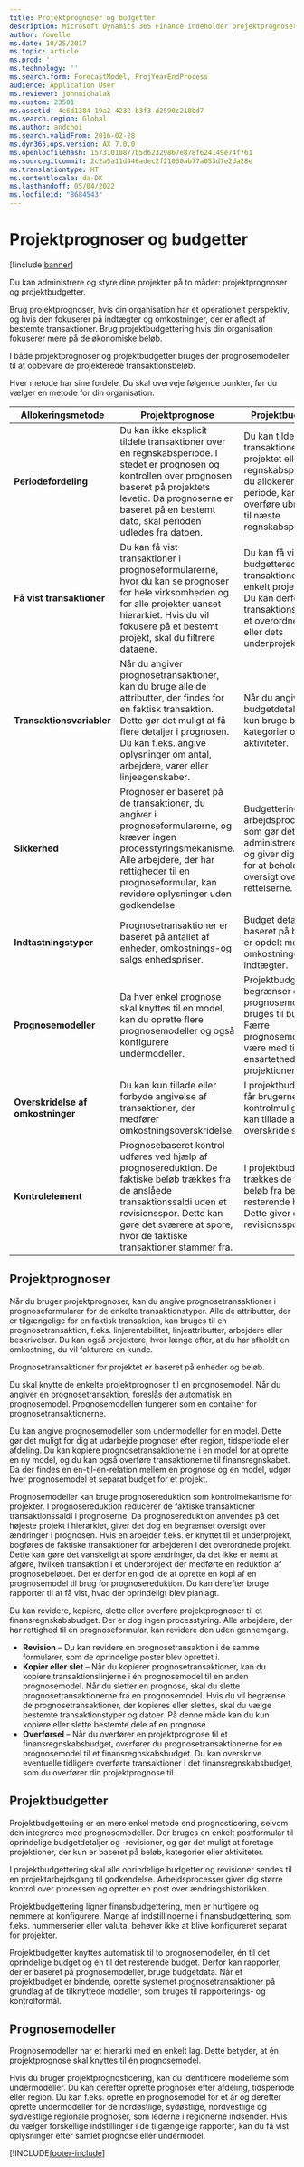 ```yaml
---
title: Projektprognoser og budgetter
description: Microsoft Dynamics 365 Finance indeholder projektprognoser og projektbudgetter til at administrere og styre projekter på.
author: Yowelle
ms.date: 10/25/2017
ms.topic: article
ms.prod: ''
ms.technology: ''
ms.search.form: ForecastModel, ProjYearEndProcess
audience: Application User
ms.reviewer: johnmichalak
ms.custom: 23501
ms.assetid: 4e6d1384-19a2-4232-b3f3-d2590c218bd7
ms.search.region: Global
ms.author: andchoi
ms.search.validFrom: 2016-02-28
ms.dyn365.ops.version: AX 7.0.0
ms.openlocfilehash: 15731010877b5d62329867e878f624149e74f761
ms.sourcegitcommit: 2c2a5a11d446adec2f21030ab77a053d7e2da28e
ms.translationtype: HT
ms.contentlocale: da-DK
ms.lasthandoff: 05/04/2022
ms.locfileid: "8684543"
---
```

# <a name="project-forecasts-and-budgets"></a>Projektprognoser og budgetter

[!include [banner](../includes/banner.md)]

Du kan administrere og styre dine projekter på to måder: projektprognoser og projektbudgetter. 

Brug projektprognoser, hvis din organisation har et operationelt perspektiv, og hvis den fokuserer på indtægter og omkostninger, der er afledt af bestemte transaktioner. Brug projektbudgettering hvis din organisation fokuserer mere på de økonomiske beløb. 

I både projektprognoser og projektbudgetter bruges der prognosemodeller til at opbevare de projekterede transaktionsbeløb. 

Hver metode har sine fordele. Du skal overveje følgende punkter, før du vælger en metode for din organisation.

|   Allokeringsmetode       |           Projektprognose            |        Projektbudgettering                           |
|---------------------------|------------------------------------------|----------------------------------------------------|
| **Periodefordeling**     | Du kan ikke eksplicit tildele transaktioner over en regnskabsperiode. I stedet er prognosen og kontrollen over prognosen baseret på projektets levetid. Da prognoserne er baseret på en bestemt dato, skal perioden udledes fra datoen. | Du kan tildele transaktioner over hele projektet eller en regnskabsperiode. Hvis du allokerer over en periode, kan du overføre ubrugte beløb til næste regnskabsperiode. |
| **Få vist transaktioner**  | Du kan få vist transaktioner i prognoseformularerne, hvor du kan se prognoser for hele virksomheden og for alle projekter uanset hierarkiet. Hvis du vil fokusere på et bestemt projekt, skal du filtrere dataene.                                       | Du kan få vist budgetterede transaktioner for et enkelt projekthierarki. Du kan derfor få vist transaktionsdetaljer for et overordnet projekt eller dets underprojekter.                 |
| **Transaktionsvariabler** | Når du angiver prognosetransaktioner, kan du bruge alle de attributter, der findes for en faktisk transaktion. Dette gør det muligt at få flere detaljer i prognosen. Du kan f.eks. angive oplysninger om antal, arbejdere, varer eller linjeegenskaber.         | Når du angiver budgetdetaljer, kan du kun bruge beløb, kategorier og aktiviteter.                    |
| **Sikkerhed**              | Prognoser er baseret på de transaktioner, du angiver i prognoseformularerne, og kræver ingen processtyringsmekanisme. Alle arbejdere, der har rettigheder til en prognoseformular, kan revidere oplysninger uden godkendelse.                                        | Budgettering bruger arbejdsprocessystemet, som gør det muligt at administrere ændringer og giver dig mulighed for at beholde en oversigt over rettelserne.         |
| **Indtastningstyper**           | Prognosetransaktioner er baseret på antallet af enheder, omkostnings-og salgs enhedspriser.  | Budget detaljer er baseret på beløb, som er opdelt mellem omkostninger og indtægter.                                          |
| **Prognosemodeller**       | Da hver enkel prognose skal knyttes til en model, kan du oprette flere prognosemodeller og også konfigurere undermodeller.           | Projektbudgettering begrænser de prognosemodeller, der bruges til budgettering. Færre prognosemodeller kan være med til at øge ensartetheden i projektioner.                           |
| **Overskridelse af omkostninger**         | Du kan kun tillade eller forbyde angivelse af transaktioner, der medfører omkostningsoverskridelse.   | I projektbudgettering får brugerne flere kontrolmuligheder. Du kan tillade advarsler og overskridelser.                    |
| **Kontrolelement**               | Prognosebaseret kontrol udføres ved hjælp af prognosereduktion. De faktiske beløb trækkes fra de anslåede transaktionssaldi uden et revisionsspor. Dette kan gøre det sværere at spore, hvor de faktiske transaktioner stammer fra.                   | I projektbudgetstyring trækkes de faktiske beløb fra beløbene i det resterende budget. Dette giver et klarere revisionsspor.                                   |

## <a name="project-forecasts"></a>Projektprognoser
Når du bruger projektprognoser, kan du angive prognosetransaktioner i prognoseformularer for de enkelte transaktionstyper. Alle de attributter, der er tilgængelige for en faktisk transaktion, kan bruges til en prognosetransaktion, f.eks. linjerentabilitet, linjeattributter, arbejdere eller beskrivelser. Du kan også projektere, hvor længe efter, at du har afholdt en omkostning, du vil fakturere en kunde. 

Prognosetransaktioner for projektet er baseret på enheder og beløb. 

Du skal knytte de enkelte projektprognoser til en prognosemodel. Når du angiver en prognosetransaktion, foreslås der automatisk en prognosemodel. Prognosemodellen fungerer som en container for prognosetransaktionerne. 

Du kan angive prognosemodeller som undermodeller for en model. Dette gør det muligt for dig at udarbejde prognoser efter region, tidsperiode eller afdeling. Du kan kopiere prognosetransaktionerne i en model for at oprette en ny model, og du kan også overføre transaktionerne til finansregnskabet. Da der findes en en-til-en-relation mellem en prognose og en model, udgør hver prognosemodel et separat budget for et projekt. 

Prognosemodeller kan bruge prognosereduktion som kontrolmekanisme for projekter. I prognosereduktion reducerer de faktiske transaktioner transaktionssaldi i prognoserne. Da prognosereduktion anvendes på det højeste projekt i hierarkiet, giver det dog en begrænset oversigt over ændringer i prognosen. Hvis en arbejder f.eks. er knyttet til et underprojekt, bogføres de faktiske transaktioner for arbejderen i det overordnede projekt. Dette kan gøre det vanskeligt at spore ændringer, da det ikke er nemt at afgøre, hvilken transaktion i et underprojekt der medførte en reduktion af prognosebeløbet. Det er derfor en god ide at oprette en kopi af en prognosemodel til brug for prognosereduktion. Du kan derefter bruge rapporter til at få vist, hvad der oprindeligt blev planlagt. 

Du kan revidere, kopiere, slette eller overføre projektprognoser til et finansregnskabsbudget. Der er dog ingen processtyring. Alle arbejdere, der har rettighed til en prognoseformular, kan revidere den uden gennemgang.

-   **Revision** – Du kan revidere en prognosetransaktion i de samme formularer, som de oprindelige poster blev oprettet i.
-   **Kopiér eller slet** – Når du kopierer prognosetransaktioner, kan du kopiere transaktionslinjerne i én prognosemodel til en anden prognosemodel. Når du sletter en prognose, skal du slette prognosetransaktionerne fra en prognosemodel. Hvis du vil begrænse de prognosetransaktioner, der kopieres eller slettes, skal du vælge bestemte transaktionstyper og datoer. På denne måde kan du kun kopiere eller slette bestemte dele af en prognose.
-   **Overførsel** – Når du overfører en projektprognose til et finansregnskabsbudget, overfører du prognosetransaktionerne for en prognosemodel til et finansregnskabsbudget. Du kan overskrive eventuelle tidligere overførte transaktioner i det finansregnskabsbudget, som du overfører din projektprognose til.

## <a name="project-budgets"></a>Projektbudgetter
Projektbudgettering er en mere enkel metode end prognosticering, selvom den integreres med prognosemodeller. Der bruges en enkelt postformular til oprindelige budgetdetaljer og -revisioner, og gør det muligt at foretage projektioner, der kun er baseret på beløb, kategorier eller aktiviteter. 

I projektbudgettering skal alle oprindelige budgetter og revisioner sendes til en projektarbejdsgang til godkendelse. Arbejdsprocesser giver dig større kontrol over processen og opretter en post over ændringshistorikken. 

Projektbudgettering ligner finansbudgettering, men er hurtigere og nemmere at konfigurere. Mange af indstillingerne i finansbudgettering, som f.eks. nummerserier eller valuta, behøver ikke at blive konfigureret separat for projekter.

Projektbudgetter knyttes automatisk til to prognosemodeller, én til det oprindelige budget og én til det resterende budget. Derfor kan rapporter, der er baseret på prognosemodeller, bruge budgetdata. Når et projektbudget er bindende, oprette systemet prognosetransaktioner på grundlag af de tilknyttede modeller, som bruges til rapporterings- og kontrolformål.

## <a name="forecast-models"></a>Prognosemodeller
Prognosemodeller har et hierarki med en enkelt lag. Dette betyder, at én projektprognose skal knyttes til én prognosemodel.

Hvis du bruger projektprognosticering, kan du identificere modellerne som undermodeller. Du kan derefter oprette prognoser efter afdeling, tidsperiode eller region. Du kan f.eks. oprette en prognosemodel for et år og derefter oprette undermodeller for de nordøstlige, sydøstlige, nordvestlige og sydvestlige regionale prognoser, som lederne i regionerne indsender. Hvis du vælger forskellige indstillinger i de tilgængelige rapporter, kan du få vist oplysninger efter samlet prognose eller undermodel.





[!INCLUDE[footer-include](../includes/footer-banner.md)]
